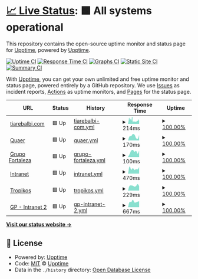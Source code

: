 # [📈 Live Status](https://uptime.tiarebalbi.com): <!--live status--> **🟩 All systems operational**

This repository contains the open-source uptime monitor and status page for [Upptime](https://upptime.js.org), powered by [Upptime](https://github.com/upptime/upptime).

[![Uptime CI](https://github.com/koj-co/upptime/workflows/Uptime%20CI/badge.svg)](https://github.com/koj-co/upptime/actions?query=workflow%3A%22Uptime+CI%22)
[![Response Time CI](https://github.com/koj-co/upptime/workflows/Response%20Time%20CI/badge.svg)](https://github.com/koj-co/upptime/actions?query=workflow%3A%22Response+Time+CI%22)
[![Graphs CI](https://github.com/koj-co/upptime/workflows/Graphs%20CI/badge.svg)](https://github.com/koj-co/upptime/actions?query=workflow%3A%22Graphs+CI%22)
[![Static Site CI](https://github.com/koj-co/upptime/workflows/Static%20Site%20CI/badge.svg)](https://github.com/koj-co/upptime/actions?query=workflow%3A%22Static+Site+CI%22)
[![Summary CI](https://github.com/koj-co/upptime/workflows/Summary%20CI/badge.svg)](https://github.com/koj-co/upptime/actions?query=workflow%3A%22Summary+CI%22)

With [Upptime](https://upptime.js.org), you can get your own unlimited and free uptime monitor and status page, powered entirely by a GitHub repository. We use [Issues](https://github.com/upptime/upptime/issues) as incident reports, [Actions](https://github.com/upptime/upptime/actions) as uptime monitors, and [Pages](https://uptime.tiarebalbi.com) for the status page.

<!--start: status pages-->
<!-- This summary is generated by Upptime (https://github.com/upptime/upptime) -->
<!-- Do not edit this manually, your changes will be overwritten -->
<!-- prettier-ignore -->
| URL | Status | History | Response Time | Uptime |
| --- | ------ | ------- | ------------- | ------ |
| <img alt="" src="https://favicons.githubusercontent.com/tiarebalbi.com" height="13"> [tiarebalbi.com](https://tiarebalbi.com) | 🟩 Up | [tiarebalbi-com.yml](https://github.com/tiarebalbi/uptime/commits/HEAD/history/tiarebalbi-com.yml) | <details><summary><img alt="Response time graph" src="./graphs/tiarebalbi-com/response-time-week.png" height="20"> 214ms</summary><br><a href="https://uptime.tiarebalbi.com/history/tiarebalbi-com"><img alt="Response time 577" src="https://img.shields.io/endpoint?url=https%3A%2F%2Fraw.githubusercontent.com%2Ftiarebalbi%2Fuptime%2FHEAD%2Fapi%2Ftiarebalbi-com%2Fresponse-time.json"></a><br><a href="https://uptime.tiarebalbi.com/history/tiarebalbi-com"><img alt="24-hour response time 196" src="https://img.shields.io/endpoint?url=https%3A%2F%2Fraw.githubusercontent.com%2Ftiarebalbi%2Fuptime%2FHEAD%2Fapi%2Ftiarebalbi-com%2Fresponse-time-day.json"></a><br><a href="https://uptime.tiarebalbi.com/history/tiarebalbi-com"><img alt="7-day response time 214" src="https://img.shields.io/endpoint?url=https%3A%2F%2Fraw.githubusercontent.com%2Ftiarebalbi%2Fuptime%2FHEAD%2Fapi%2Ftiarebalbi-com%2Fresponse-time-week.json"></a><br><a href="https://uptime.tiarebalbi.com/history/tiarebalbi-com"><img alt="30-day response time 273" src="https://img.shields.io/endpoint?url=https%3A%2F%2Fraw.githubusercontent.com%2Ftiarebalbi%2Fuptime%2FHEAD%2Fapi%2Ftiarebalbi-com%2Fresponse-time-month.json"></a><br><a href="https://uptime.tiarebalbi.com/history/tiarebalbi-com"><img alt="1-year response time 577" src="https://img.shields.io/endpoint?url=https%3A%2F%2Fraw.githubusercontent.com%2Ftiarebalbi%2Fuptime%2FHEAD%2Fapi%2Ftiarebalbi-com%2Fresponse-time-year.json"></a></details> | <details><summary><a href="https://uptime.tiarebalbi.com/history/tiarebalbi-com">100.00%</a></summary><a href="https://uptime.tiarebalbi.com/history/tiarebalbi-com"><img alt="All-time uptime 100.00%" src="https://img.shields.io/endpoint?url=https%3A%2F%2Fraw.githubusercontent.com%2Ftiarebalbi%2Fuptime%2FHEAD%2Fapi%2Ftiarebalbi-com%2Fuptime.json"></a><br><a href="https://uptime.tiarebalbi.com/history/tiarebalbi-com"><img alt="24-hour uptime 100.00%" src="https://img.shields.io/endpoint?url=https%3A%2F%2Fraw.githubusercontent.com%2Ftiarebalbi%2Fuptime%2FHEAD%2Fapi%2Ftiarebalbi-com%2Fuptime-day.json"></a><br><a href="https://uptime.tiarebalbi.com/history/tiarebalbi-com"><img alt="7-day uptime 100.00%" src="https://img.shields.io/endpoint?url=https%3A%2F%2Fraw.githubusercontent.com%2Ftiarebalbi%2Fuptime%2FHEAD%2Fapi%2Ftiarebalbi-com%2Fuptime-week.json"></a><br><a href="https://uptime.tiarebalbi.com/history/tiarebalbi-com"><img alt="30-day uptime 100.00%" src="https://img.shields.io/endpoint?url=https%3A%2F%2Fraw.githubusercontent.com%2Ftiarebalbi%2Fuptime%2FHEAD%2Fapi%2Ftiarebalbi-com%2Fuptime-month.json"></a><br><a href="https://uptime.tiarebalbi.com/history/tiarebalbi-com"><img alt="1-year uptime 100.00%" src="https://img.shields.io/endpoint?url=https%3A%2F%2Fraw.githubusercontent.com%2Ftiarebalbi%2Fuptime%2FHEAD%2Fapi%2Ftiarebalbi-com%2Fuptime-year.json"></a></details>
| <img alt="" src="https://favicons.githubusercontent.com/quaer.cloud" height="13"> [Quaer](https://quaer.cloud) | 🟩 Up | [quaer.yml](https://github.com/tiarebalbi/uptime/commits/HEAD/history/quaer.yml) | <details><summary><img alt="Response time graph" src="./graphs/quaer/response-time-week.png" height="20"> 170ms</summary><br><a href="https://uptime.tiarebalbi.com/history/quaer"><img alt="Response time 170" src="https://img.shields.io/endpoint?url=https%3A%2F%2Fraw.githubusercontent.com%2Ftiarebalbi%2Fuptime%2FHEAD%2Fapi%2Fquaer%2Fresponse-time.json"></a><br><a href="https://uptime.tiarebalbi.com/history/quaer"><img alt="24-hour response time 207" src="https://img.shields.io/endpoint?url=https%3A%2F%2Fraw.githubusercontent.com%2Ftiarebalbi%2Fuptime%2FHEAD%2Fapi%2Fquaer%2Fresponse-time-day.json"></a><br><a href="https://uptime.tiarebalbi.com/history/quaer"><img alt="7-day response time 170" src="https://img.shields.io/endpoint?url=https%3A%2F%2Fraw.githubusercontent.com%2Ftiarebalbi%2Fuptime%2FHEAD%2Fapi%2Fquaer%2Fresponse-time-week.json"></a><br><a href="https://uptime.tiarebalbi.com/history/quaer"><img alt="30-day response time 178" src="https://img.shields.io/endpoint?url=https%3A%2F%2Fraw.githubusercontent.com%2Ftiarebalbi%2Fuptime%2FHEAD%2Fapi%2Fquaer%2Fresponse-time-month.json"></a><br><a href="https://uptime.tiarebalbi.com/history/quaer"><img alt="1-year response time 170" src="https://img.shields.io/endpoint?url=https%3A%2F%2Fraw.githubusercontent.com%2Ftiarebalbi%2Fuptime%2FHEAD%2Fapi%2Fquaer%2Fresponse-time-year.json"></a></details> | <details><summary><a href="https://uptime.tiarebalbi.com/history/quaer">100.00%</a></summary><a href="https://uptime.tiarebalbi.com/history/quaer"><img alt="All-time uptime 100.00%" src="https://img.shields.io/endpoint?url=https%3A%2F%2Fraw.githubusercontent.com%2Ftiarebalbi%2Fuptime%2FHEAD%2Fapi%2Fquaer%2Fuptime.json"></a><br><a href="https://uptime.tiarebalbi.com/history/quaer"><img alt="24-hour uptime 100.00%" src="https://img.shields.io/endpoint?url=https%3A%2F%2Fraw.githubusercontent.com%2Ftiarebalbi%2Fuptime%2FHEAD%2Fapi%2Fquaer%2Fuptime-day.json"></a><br><a href="https://uptime.tiarebalbi.com/history/quaer"><img alt="7-day uptime 100.00%" src="https://img.shields.io/endpoint?url=https%3A%2F%2Fraw.githubusercontent.com%2Ftiarebalbi%2Fuptime%2FHEAD%2Fapi%2Fquaer%2Fuptime-week.json"></a><br><a href="https://uptime.tiarebalbi.com/history/quaer"><img alt="30-day uptime 100.00%" src="https://img.shields.io/endpoint?url=https%3A%2F%2Fraw.githubusercontent.com%2Ftiarebalbi%2Fuptime%2FHEAD%2Fapi%2Fquaer%2Fuptime-month.json"></a><br><a href="https://uptime.tiarebalbi.com/history/quaer"><img alt="1-year uptime 100.00%" src="https://img.shields.io/endpoint?url=https%3A%2F%2Fraw.githubusercontent.com%2Ftiarebalbi%2Fuptime%2FHEAD%2Fapi%2Fquaer%2Fuptime-year.json"></a></details>
| <img alt="" src="https://favicons.githubusercontent.com/grupofortalezaserv.com" height="13"> [Grupo Fortaleza](https://grupofortalezaserv.com) | 🟩 Up | [grupo-fortaleza.yml](https://github.com/tiarebalbi/uptime/commits/HEAD/history/grupo-fortaleza.yml) | <details><summary><img alt="Response time graph" src="./graphs/grupo-fortaleza/response-time-week.png" height="20"> 100ms</summary><br><a href="https://uptime.tiarebalbi.com/history/grupo-fortaleza"><img alt="Response time 112" src="https://img.shields.io/endpoint?url=https%3A%2F%2Fraw.githubusercontent.com%2Ftiarebalbi%2Fuptime%2FHEAD%2Fapi%2Fgrupo-fortaleza%2Fresponse-time.json"></a><br><a href="https://uptime.tiarebalbi.com/history/grupo-fortaleza"><img alt="24-hour response time 118" src="https://img.shields.io/endpoint?url=https%3A%2F%2Fraw.githubusercontent.com%2Ftiarebalbi%2Fuptime%2FHEAD%2Fapi%2Fgrupo-fortaleza%2Fresponse-time-day.json"></a><br><a href="https://uptime.tiarebalbi.com/history/grupo-fortaleza"><img alt="7-day response time 100" src="https://img.shields.io/endpoint?url=https%3A%2F%2Fraw.githubusercontent.com%2Ftiarebalbi%2Fuptime%2FHEAD%2Fapi%2Fgrupo-fortaleza%2Fresponse-time-week.json"></a><br><a href="https://uptime.tiarebalbi.com/history/grupo-fortaleza"><img alt="30-day response time 124" src="https://img.shields.io/endpoint?url=https%3A%2F%2Fraw.githubusercontent.com%2Ftiarebalbi%2Fuptime%2FHEAD%2Fapi%2Fgrupo-fortaleza%2Fresponse-time-month.json"></a><br><a href="https://uptime.tiarebalbi.com/history/grupo-fortaleza"><img alt="1-year response time 112" src="https://img.shields.io/endpoint?url=https%3A%2F%2Fraw.githubusercontent.com%2Ftiarebalbi%2Fuptime%2FHEAD%2Fapi%2Fgrupo-fortaleza%2Fresponse-time-year.json"></a></details> | <details><summary><a href="https://uptime.tiarebalbi.com/history/grupo-fortaleza">100.00%</a></summary><a href="https://uptime.tiarebalbi.com/history/grupo-fortaleza"><img alt="All-time uptime 100.00%" src="https://img.shields.io/endpoint?url=https%3A%2F%2Fraw.githubusercontent.com%2Ftiarebalbi%2Fuptime%2FHEAD%2Fapi%2Fgrupo-fortaleza%2Fuptime.json"></a><br><a href="https://uptime.tiarebalbi.com/history/grupo-fortaleza"><img alt="24-hour uptime 100.00%" src="https://img.shields.io/endpoint?url=https%3A%2F%2Fraw.githubusercontent.com%2Ftiarebalbi%2Fuptime%2FHEAD%2Fapi%2Fgrupo-fortaleza%2Fuptime-day.json"></a><br><a href="https://uptime.tiarebalbi.com/history/grupo-fortaleza"><img alt="7-day uptime 100.00%" src="https://img.shields.io/endpoint?url=https%3A%2F%2Fraw.githubusercontent.com%2Ftiarebalbi%2Fuptime%2FHEAD%2Fapi%2Fgrupo-fortaleza%2Fuptime-week.json"></a><br><a href="https://uptime.tiarebalbi.com/history/grupo-fortaleza"><img alt="30-day uptime 100.00%" src="https://img.shields.io/endpoint?url=https%3A%2F%2Fraw.githubusercontent.com%2Ftiarebalbi%2Fuptime%2FHEAD%2Fapi%2Fgrupo-fortaleza%2Fuptime-month.json"></a><br><a href="https://uptime.tiarebalbi.com/history/grupo-fortaleza"><img alt="1-year uptime 100.00%" src="https://img.shields.io/endpoint?url=https%3A%2F%2Fraw.githubusercontent.com%2Ftiarebalbi%2Fuptime%2FHEAD%2Fapi%2Fgrupo-fortaleza%2Fuptime-year.json"></a></details>
| <img alt="" src="https://favicons.githubusercontent.com/intranet.grupofortalezaserv.com" height="13"> [Intranet](https://intranet.grupofortalezaserv.com) | 🟩 Up | [intranet.yml](https://github.com/tiarebalbi/uptime/commits/HEAD/history/intranet.yml) | <details><summary><img alt="Response time graph" src="./graphs/intranet/response-time-week.png" height="20"> 470ms</summary><br><a href="https://uptime.tiarebalbi.com/history/intranet"><img alt="Response time 441" src="https://img.shields.io/endpoint?url=https%3A%2F%2Fraw.githubusercontent.com%2Ftiarebalbi%2Fuptime%2FHEAD%2Fapi%2Fintranet%2Fresponse-time.json"></a><br><a href="https://uptime.tiarebalbi.com/history/intranet"><img alt="24-hour response time 594" src="https://img.shields.io/endpoint?url=https%3A%2F%2Fraw.githubusercontent.com%2Ftiarebalbi%2Fuptime%2FHEAD%2Fapi%2Fintranet%2Fresponse-time-day.json"></a><br><a href="https://uptime.tiarebalbi.com/history/intranet"><img alt="7-day response time 470" src="https://img.shields.io/endpoint?url=https%3A%2F%2Fraw.githubusercontent.com%2Ftiarebalbi%2Fuptime%2FHEAD%2Fapi%2Fintranet%2Fresponse-time-week.json"></a><br><a href="https://uptime.tiarebalbi.com/history/intranet"><img alt="30-day response time 491" src="https://img.shields.io/endpoint?url=https%3A%2F%2Fraw.githubusercontent.com%2Ftiarebalbi%2Fuptime%2FHEAD%2Fapi%2Fintranet%2Fresponse-time-month.json"></a><br><a href="https://uptime.tiarebalbi.com/history/intranet"><img alt="1-year response time 441" src="https://img.shields.io/endpoint?url=https%3A%2F%2Fraw.githubusercontent.com%2Ftiarebalbi%2Fuptime%2FHEAD%2Fapi%2Fintranet%2Fresponse-time-year.json"></a></details> | <details><summary><a href="https://uptime.tiarebalbi.com/history/intranet">100.00%</a></summary><a href="https://uptime.tiarebalbi.com/history/intranet"><img alt="All-time uptime 100.00%" src="https://img.shields.io/endpoint?url=https%3A%2F%2Fraw.githubusercontent.com%2Ftiarebalbi%2Fuptime%2FHEAD%2Fapi%2Fintranet%2Fuptime.json"></a><br><a href="https://uptime.tiarebalbi.com/history/intranet"><img alt="24-hour uptime 100.00%" src="https://img.shields.io/endpoint?url=https%3A%2F%2Fraw.githubusercontent.com%2Ftiarebalbi%2Fuptime%2FHEAD%2Fapi%2Fintranet%2Fuptime-day.json"></a><br><a href="https://uptime.tiarebalbi.com/history/intranet"><img alt="7-day uptime 100.00%" src="https://img.shields.io/endpoint?url=https%3A%2F%2Fraw.githubusercontent.com%2Ftiarebalbi%2Fuptime%2FHEAD%2Fapi%2Fintranet%2Fuptime-week.json"></a><br><a href="https://uptime.tiarebalbi.com/history/intranet"><img alt="30-day uptime 100.00%" src="https://img.shields.io/endpoint?url=https%3A%2F%2Fraw.githubusercontent.com%2Ftiarebalbi%2Fuptime%2FHEAD%2Fapi%2Fintranet%2Fuptime-month.json"></a><br><a href="https://uptime.tiarebalbi.com/history/intranet"><img alt="1-year uptime 100.00%" src="https://img.shields.io/endpoint?url=https%3A%2F%2Fraw.githubusercontent.com%2Ftiarebalbi%2Fuptime%2FHEAD%2Fapi%2Fintranet%2Fuptime-year.json"></a></details>
| <img alt="" src="https://favicons.githubusercontent.com/tropikos.com.br" height="13"> [Tropikos](https://tropikos.com.br) | 🟩 Up | [tropikos.yml](https://github.com/tiarebalbi/uptime/commits/HEAD/history/tropikos.yml) | <details><summary><img alt="Response time graph" src="./graphs/tropikos/response-time-week.png" height="20"> 229ms</summary><br><a href="https://uptime.tiarebalbi.com/history/tropikos"><img alt="Response time 257" src="https://img.shields.io/endpoint?url=https%3A%2F%2Fraw.githubusercontent.com%2Ftiarebalbi%2Fuptime%2FHEAD%2Fapi%2Ftropikos%2Fresponse-time.json"></a><br><a href="https://uptime.tiarebalbi.com/history/tropikos"><img alt="24-hour response time 205" src="https://img.shields.io/endpoint?url=https%3A%2F%2Fraw.githubusercontent.com%2Ftiarebalbi%2Fuptime%2FHEAD%2Fapi%2Ftropikos%2Fresponse-time-day.json"></a><br><a href="https://uptime.tiarebalbi.com/history/tropikos"><img alt="7-day response time 229" src="https://img.shields.io/endpoint?url=https%3A%2F%2Fraw.githubusercontent.com%2Ftiarebalbi%2Fuptime%2FHEAD%2Fapi%2Ftropikos%2Fresponse-time-week.json"></a><br><a href="https://uptime.tiarebalbi.com/history/tropikos"><img alt="30-day response time 236" src="https://img.shields.io/endpoint?url=https%3A%2F%2Fraw.githubusercontent.com%2Ftiarebalbi%2Fuptime%2FHEAD%2Fapi%2Ftropikos%2Fresponse-time-month.json"></a><br><a href="https://uptime.tiarebalbi.com/history/tropikos"><img alt="1-year response time 257" src="https://img.shields.io/endpoint?url=https%3A%2F%2Fraw.githubusercontent.com%2Ftiarebalbi%2Fuptime%2FHEAD%2Fapi%2Ftropikos%2Fresponse-time-year.json"></a></details> | <details><summary><a href="https://uptime.tiarebalbi.com/history/tropikos">100.00%</a></summary><a href="https://uptime.tiarebalbi.com/history/tropikos"><img alt="All-time uptime 100.00%" src="https://img.shields.io/endpoint?url=https%3A%2F%2Fraw.githubusercontent.com%2Ftiarebalbi%2Fuptime%2FHEAD%2Fapi%2Ftropikos%2Fuptime.json"></a><br><a href="https://uptime.tiarebalbi.com/history/tropikos"><img alt="24-hour uptime 100.00%" src="https://img.shields.io/endpoint?url=https%3A%2F%2Fraw.githubusercontent.com%2Ftiarebalbi%2Fuptime%2FHEAD%2Fapi%2Ftropikos%2Fuptime-day.json"></a><br><a href="https://uptime.tiarebalbi.com/history/tropikos"><img alt="7-day uptime 100.00%" src="https://img.shields.io/endpoint?url=https%3A%2F%2Fraw.githubusercontent.com%2Ftiarebalbi%2Fuptime%2FHEAD%2Fapi%2Ftropikos%2Fuptime-week.json"></a><br><a href="https://uptime.tiarebalbi.com/history/tropikos"><img alt="30-day uptime 100.00%" src="https://img.shields.io/endpoint?url=https%3A%2F%2Fraw.githubusercontent.com%2Ftiarebalbi%2Fuptime%2FHEAD%2Fapi%2Ftropikos%2Fuptime-month.json"></a><br><a href="https://uptime.tiarebalbi.com/history/tropikos"><img alt="1-year uptime 100.00%" src="https://img.shields.io/endpoint?url=https%3A%2F%2Fraw.githubusercontent.com%2Ftiarebalbi%2Fuptime%2FHEAD%2Fapi%2Ftropikos%2Fuptime-year.json"></a></details>
| <img alt="" src="https://favicons.githubusercontent.com/financeiro.grupofortalezaserv.com" height="13"> [GP - Intranet 2](https://financeiro.grupofortalezaserv.com) | 🟩 Up | [gp-intranet-2.yml](https://github.com/tiarebalbi/uptime/commits/HEAD/history/gp-intranet-2.yml) | <details><summary><img alt="Response time graph" src="./graphs/gp-intranet-2/response-time-week.png" height="20"> 667ms</summary><br><a href="https://uptime.tiarebalbi.com/history/gp-intranet-2"><img alt="Response time 657" src="https://img.shields.io/endpoint?url=https%3A%2F%2Fraw.githubusercontent.com%2Ftiarebalbi%2Fuptime%2FHEAD%2Fapi%2Fgp-intranet-2%2Fresponse-time.json"></a><br><a href="https://uptime.tiarebalbi.com/history/gp-intranet-2"><img alt="24-hour response time 724" src="https://img.shields.io/endpoint?url=https%3A%2F%2Fraw.githubusercontent.com%2Ftiarebalbi%2Fuptime%2FHEAD%2Fapi%2Fgp-intranet-2%2Fresponse-time-day.json"></a><br><a href="https://uptime.tiarebalbi.com/history/gp-intranet-2"><img alt="7-day response time 667" src="https://img.shields.io/endpoint?url=https%3A%2F%2Fraw.githubusercontent.com%2Ftiarebalbi%2Fuptime%2FHEAD%2Fapi%2Fgp-intranet-2%2Fresponse-time-week.json"></a><br><a href="https://uptime.tiarebalbi.com/history/gp-intranet-2"><img alt="30-day response time 677" src="https://img.shields.io/endpoint?url=https%3A%2F%2Fraw.githubusercontent.com%2Ftiarebalbi%2Fuptime%2FHEAD%2Fapi%2Fgp-intranet-2%2Fresponse-time-month.json"></a><br><a href="https://uptime.tiarebalbi.com/history/gp-intranet-2"><img alt="1-year response time 657" src="https://img.shields.io/endpoint?url=https%3A%2F%2Fraw.githubusercontent.com%2Ftiarebalbi%2Fuptime%2FHEAD%2Fapi%2Fgp-intranet-2%2Fresponse-time-year.json"></a></details> | <details><summary><a href="https://uptime.tiarebalbi.com/history/gp-intranet-2">100.00%</a></summary><a href="https://uptime.tiarebalbi.com/history/gp-intranet-2"><img alt="All-time uptime 99.83%" src="https://img.shields.io/endpoint?url=https%3A%2F%2Fraw.githubusercontent.com%2Ftiarebalbi%2Fuptime%2FHEAD%2Fapi%2Fgp-intranet-2%2Fuptime.json"></a><br><a href="https://uptime.tiarebalbi.com/history/gp-intranet-2"><img alt="24-hour uptime 100.00%" src="https://img.shields.io/endpoint?url=https%3A%2F%2Fraw.githubusercontent.com%2Ftiarebalbi%2Fuptime%2FHEAD%2Fapi%2Fgp-intranet-2%2Fuptime-day.json"></a><br><a href="https://uptime.tiarebalbi.com/history/gp-intranet-2"><img alt="7-day uptime 100.00%" src="https://img.shields.io/endpoint?url=https%3A%2F%2Fraw.githubusercontent.com%2Ftiarebalbi%2Fuptime%2FHEAD%2Fapi%2Fgp-intranet-2%2Fuptime-week.json"></a><br><a href="https://uptime.tiarebalbi.com/history/gp-intranet-2"><img alt="30-day uptime 100.00%" src="https://img.shields.io/endpoint?url=https%3A%2F%2Fraw.githubusercontent.com%2Ftiarebalbi%2Fuptime%2FHEAD%2Fapi%2Fgp-intranet-2%2Fuptime-month.json"></a><br><a href="https://uptime.tiarebalbi.com/history/gp-intranet-2"><img alt="1-year uptime 99.83%" src="https://img.shields.io/endpoint?url=https%3A%2F%2Fraw.githubusercontent.com%2Ftiarebalbi%2Fuptime%2FHEAD%2Fapi%2Fgp-intranet-2%2Fuptime-year.json"></a></details>

<!--end: status pages-->

[**Visit our status website →**](https://uptime.tiarebalbi.com)

## 📄 License

- Powered by: [Upptime](https://github.com/upptime/upptime)
- Code: [MIT](./LICENSE) © [Upptime](https://upptime.js.org)
- Data in the `./history` directory: [Open Database License](https://opendatacommons.org/licenses/odbl/1-0/)
